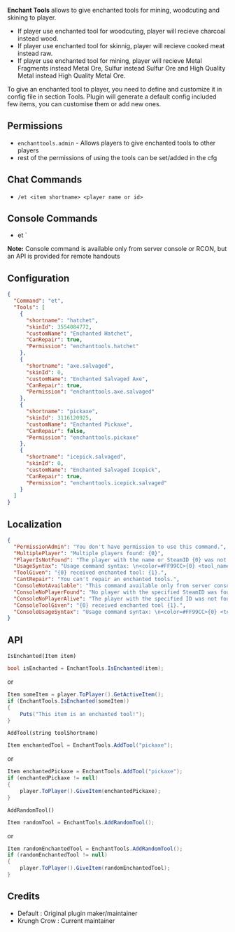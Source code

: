**Enchant Tools** allows to give enchanted tools for mining, woodcuting and skining to player.

 * If player use enchanted tool for woodcuting, player will recieve charcoal instead wood.
 * If player use enchanted tool for skinnig, player will recieve cooked meat instead raw.
 * If player use enchanted tool for mining, player will recieve Metal Fragments instead Metal Ore, Sulfur instead Sulfur Ore and High Quality Metal instead High Quality Metal Ore.
 
To give an enchanted tool to player, you need to define and customize it in config file in section Tools. Plugin will generate a default config included few items, you can customise them or add new ones.

## Permissions

* `enchanttools.admin` - Allows players to give enchanted tools to other players
* rest of the permissions of using the tools can be set/added in the cfg  
## Chat Commands

* `/et <item shortname> <player name or id>`
  
## Console Commands

* et <item shortname> <player id>`
  
**Note:** Console command is available only from server console or RCON, but an API is provided for remote handouts

## Configuration

```json
{
  "Command": "et",
  "Tools": [
    {
      "shortname": "hatchet",
      "skinId": 3554084772,
      "customName": "Enchanted Hatchet",
      "CanRepair": true,
      "Permission": "enchanttools.hatchet"
    },
    {
      "shortname": "axe.salvaged",
      "skinId": 0,
      "customName": "Enchanted Salvaged Axe",
      "CanRepair": true,
      "Permission": "enchanttools.axe.salvaged"
    },
    {
      "shortname": "pickaxe",
      "skinId": 3116120925,
      "customName": "Enchanted Pickaxe",
      "CanRepair": false,
      "Permission": "enchanttools.pickaxe"
    },
    {
      "shortname": "icepick.salvaged",
      "skinId": 0,
      "customName": "Enchanted Salvaged Icepick",
      "CanRepair": true,
      "Permission": "enchanttools.icepick.salvaged"
    }
  ]
}
```

## Localization

```json
{
  "PermissionAdmin": "You don't have permission to use this command.",
  "MultiplePlayer": "Multiple players found: {0}",
  "PlayerIsNotFound": "The player with the name or SteamID {0} was not found.",
  "UsageSyntax": "Usage command syntax: \n<color=#FF99CC>{0} <tool_name> <playerName or Id></color>\nAvailable tools names:\n{1}",
  "ToolGiven": "{0} received enchanted tool: {1}.",
  "CantRepair": "You can't repair an enchanted tools.",
  "ConsoleNotAvailable": "This command available only from server console or rcon.",
  "ConsoleNoPlayerFound": "No player with the specified SteamID was found.",
  "ConsoleNoPlayerAlive": "The player with the specified ID was not found among active or sleeping players.",
  "ConsoleToolGiven": "{0} received enchanted tool {1}.",
  "ConsoleUsageSyntax": "Usage command syntax: \n<color=#FF99CC>{0} <tool_name> <steamId></color>\nAvailable tools names:\n{1}"
}
```

## API
```
IsEnchanted(Item item)
```
```cs
bool isEnchanted = EnchantTools.IsEnchanted(item);
```
or
```cs
Item someItem = player.ToPlayer().GetActiveItem();
if (EnchantTools.IsEnchanted(someItem))
{
    Puts("This item is an enchanted tool!");
}
```

```
AddTool(string toolShortname)
```
```cs
Item enchantedTool = EnchantTools.AddTool("pickaxe");
```
or
```cs
Item enchantedPickaxe = EnchantTools.AddTool("pickaxe");
if (enchantedPickaxe != null)
{
    player.ToPlayer().GiveItem(enchantedPickaxe);
}

```

```
AddRandomTool()
```
```cs
Item randomTool = EnchantTools.AddRandomTool();
```
or
```cs
Item randomEnchantedTool = EnchantTools.AddRandomTool();
if (randomEnchantedTool != null)
{
    player.ToPlayer().GiveItem(randomEnchantedTool);
}
```
## Credits

* Default : Original plugin maker/maintainer
* Krungh Crow : Current maintainer
